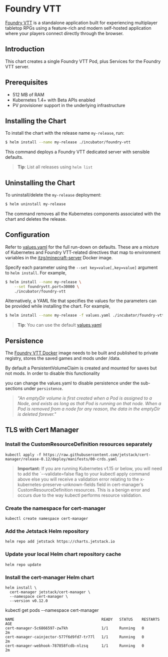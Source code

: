 # Foundry VTT

[Foundry VTT](http://foundryvtt.com/) is a standalone application built for experiencing multiplayer tabletop RPGs using a feature-rich and modern self-hosted application where your players connect directly through the browser.
## Introduction

This chart creates a single Foundry VTT Pod, plus Services for the Foundry VTT server.

## Prerequisites

- 512 MB of RAM
- Kubernetes 1.4+ with Beta APIs enabled
- PV provisioner support in the underlying infrastructure

## Installing the Chart

To install the chart with the release name `my-release`, run:

```bash
$ helm install --name my-release ./incubator/foundry-vtt
```

This command deploys a Foundry VTT dedicated server with sensible defaults.

> **Tip**: List all releases using `helm list`

## Uninstalling the Chart

To uninstall/delete the `my-release` deployment:

```bash
$ helm uninstall my-release
```

The command removes all the Kubernetes components associated with the chart and deletes the release.

## Configuration

Refer to [values.yaml](values.yaml) for the full run-down on defaults. These are a mixture of Kubernetes and Foundry VTT-related directives that map to environment variables in the [itzg/minecraft-server](https://hub.docker.com/r/itzg/minecraft-server/) Docker image.

Specify each parameter using the `--set key=value[,key=value]` argument to `helm install`. For example,

```bash
$ helm install --name my-release \
    --set foundryvtt.port=30000 \
    ./incubator/foundry-vtt
```

Alternatively, a YAML file that specifies the values for the parameters can be provided while installing the chart. For example,

```bash
$ helm install --name my-release -f values.yaml ./incubator/foundry-vtt
```

> **Tip**: You can use the default [values.yaml](values.yaml)

## Persistence

The [Foundry VTT Docker](https://github.com/hugoprudente/foundryvtt-docker) image needs to be built and published to private registry, stores the saved games and mods under /data.

By default a PersistentVolumeClaim is created and mounted for saves but not mods. In order to disable this functionality

you can change the values.yaml to disable persistence under the sub-sections under `persistence`.

> *"An emptyDir volume is first created when a Pod is assigned to a Node, and exists as long as that Pod is running on that node. When a Pod is removed from a node for any reason, the data in the emptyDir is deleted forever."*

## TLS with Cert Manager

### Install the CustomResourceDefinition resources separately
```
kubectl apply -f https://raw.githubusercontent.com/jetstack/cert-manager/release-0.12/deploy/manifests/00-crds.yaml
```

> **Important:**
> If you are running Kubernetes v1.15 or below, you will need to add the `--validate=false flag to your kubectl apply command above else you will receive a validation error relating to the x-kubernetes-preserve-unknown-fields field in cert-manager’s CustomResourceDefinition resources. This is a benign error and occurs due to the way kubectl performs resource validation.

### Create the namespace for cert-manager
```
kubectl create namespace cert-manager
```

### Add the Jetstack Helm repository
```
helm repo add jetstack https://charts.jetstack.io
```

### Update your local Helm chart repository cache
```
helm repo update
```

### Install the cert-manager Helm chart
```
helm install \
  cert-manager jetstack/cert-manager \
  --namespace cert-manager \
  --version v0.12.0
```

kubectl get pods --namespace cert-manager
```
NAME                                       READY   STATUS    RESTARTS   AGE
cert-manager-5c6866597-zw7kh               1/1     Running   0          2m
cert-manager-cainjector-577f6d9fd7-tr77l   1/1     Running   0          2m
cert-manager-webhook-787858fcdb-nlzsq      1/1     Running   0          2m
```